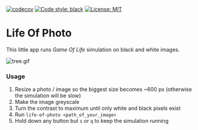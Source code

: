 [![codecov](https://codecov.io/gh/DAtek/life-of-photo/branch/master/graph/badge.svg?token=L26G7G8CIW)](https://codecov.io/gh/DAtek/life-of-photo)
<a href="https://github.com/psf/black"><img alt="Code style: black" src="https://img.shields.io/badge/code%20style-black-000000.svg"></a>
<a href="https://github.com/psf/black/blob/main/LICENSE"><img alt="License: MIT" src="https://black.readthedocs.io/en/stable/_static/license.svg"></a>

# Life Of Photo

This little app runs _Game Of Life_ simulation on black and white images.

![tree.gif](https://github.com/DAtek/life-of-photo/blob/master/tree.gif)

### Usage

1. Resize a photo / image so the biggest size becomes ~600 px (otherwise the simulation will be slow)
2. Make the image greyscale
3. Turn the contrast to maximum until only white and black pixels exist
4. Run `life-of-photo <path_of_your_image>`
5. Hold down any button but `s` or `q` to keep the simulation running
